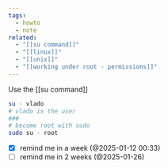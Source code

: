```yaml
---
tags:
  - howto
  - note
related:
  - "[[su command]]"
  - "[[linux]]"
  - "[[unix]]"
  - "[[working under root - permissions]]"
---
```

Use the [[su command]]
```bash
su - vlado
# vlado is the user
###
# become root with sudo
sudo su - root 
```

- [x] remind me in a week (@2025-01-12 00:33)
- [ ] remind me in 2 weeks (@2025-01-26)
